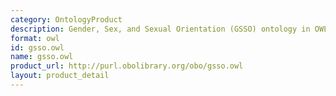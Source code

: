 ```yaml
---
category: OntologyProduct
description: Gender, Sex, and Sexual Orientation (GSSO) ontology in OWL format
format: owl
id: gsso.owl
name: gsso.owl
product_url: http://purl.obolibrary.org/obo/gsso.owl
layout: product_detail
---
```

